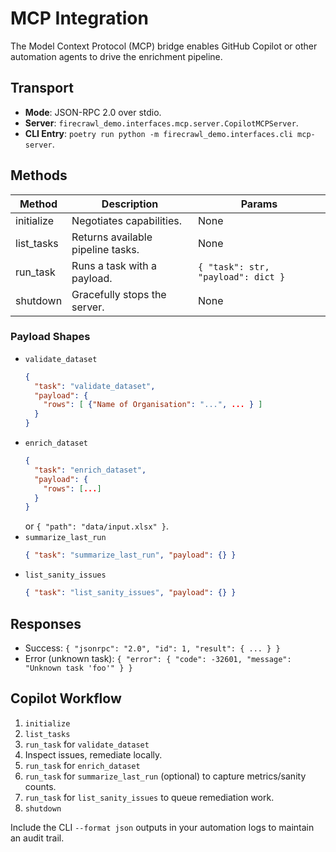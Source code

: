 # MCP Integration

The Model Context Protocol (MCP) bridge enables GitHub Copilot or other automation agents to drive the enrichment pipeline.

## Transport

- **Mode**: JSON-RPC 2.0 over stdio.
- **Server**: `firecrawl_demo.interfaces.mcp.server.CopilotMCPServer`.
- **CLI Entry**: `poetry run python -m firecrawl_demo.interfaces.cli mcp-server`.

## Methods

| Method      | Description                                      | Params                                  |
|-------------|--------------------------------------------------|------------------------------------------|
| initialize  | Negotiates capabilities.                         | None                                     |
| list_tasks  | Returns available pipeline tasks.                | None                                     |
| run_task    | Runs a task with a payload.                      | `{ "task": str, "payload": dict }`     |
| shutdown    | Gracefully stops the server.                     | None                                     |

### Payload Shapes

- `validate_dataset`
  ```json
  {
    "task": "validate_dataset",
    "payload": {
      "rows": [ {"Name of Organisation": "...", ... } ]
    }
  }
  ```
- `enrich_dataset`
  ```json
  {
    "task": "enrich_dataset",
    "payload": {
      "rows": [...]
    }
  }
  ```
  or `{ "path": "data/input.xlsx" }`.
- `summarize_last_run`
  ```json
  { "task": "summarize_last_run", "payload": {} }
  ```
- `list_sanity_issues`
  ```json
  { "task": "list_sanity_issues", "payload": {} }
  ```

## Responses

- Success: `{ "jsonrpc": "2.0", "id": 1, "result": { ... } }`
- Error (unknown task): `{ "error": { "code": -32601, "message": "Unknown task 'foo'" } }`

## Copilot Workflow

1. `initialize`
2. `list_tasks`
3. `run_task` for `validate_dataset`
4. Inspect issues, remediate locally.
5. `run_task` for `enrich_dataset`
6. `run_task` for `summarize_last_run` (optional) to capture metrics/sanity counts.
7. `run_task` for `list_sanity_issues` to queue remediation work.
8. `shutdown`

Include the CLI `--format json` outputs in your automation logs to maintain an audit trail.
